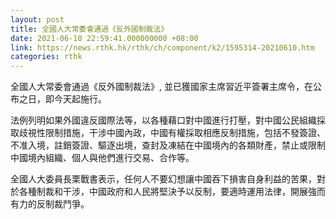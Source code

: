 ```yaml
---
layout: post
title: 全國人大常委會通過《反外國制裁法》
date: 2021-06-10 22:59:41.000000000 +08:00
link: https://news.rthk.hk/rthk/ch/component/k2/1595314-20210610.htm
categories: rthk
---
```


全國人大常委會通過《反外國制裁法》, 並已獲國家主席習近平簽署主席令，在公布之日，即今天起施行。

法例列明如果外國違反國際法等，以各種藉口對中國進行打壓，對中國公民組織採取歧視性限制措施，干涉中國內政，中國有權採取相應反制措施，包括不發簽證、不准入境，註銷簽證、驅逐出境，查封及凍結在中國境內的各類財產，禁止或限制中國境內組織、個人與他們進行交易、合作等。

全國人大委員長栗戰書表示，任何人不要幻想讓中國吞下損害自身利益的苦果，對於各種制裁和干涉，中國政府和人民將堅決予以反制，要適時運用法律，開展強而有力的反制裁鬥爭。
